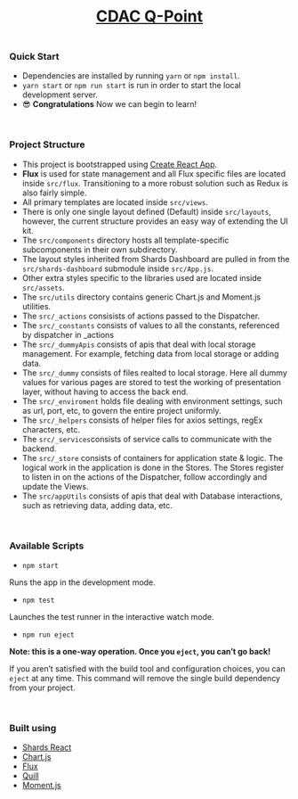 
<h1 align="center" style="border-bottom: none !important; margin-bottom: 5px !important;"><a href="#">CDAC Q-Point</a></h1>
<br />

### Quick Start

* Dependencies are installed by running `yarn` or `npm install`.
* `yarn start` or `npm run start` is run in order to start the local development server.
* 😎 **Congratulations** Now we can begin to learn!

<br />

### Project Structure

- This project is bootstrapped using [Create React App](https://github.com/facebook/create-react-app).
- **Flux** is used for state management and all Flux specific files are located inside `src/flux`. Transitioning to a more robust solution such as Redux is also fairly simple.
- All primary templates are located inside `src/views`.
- There is only one single layout defined (Default) inside `src/layouts`, however, the current structure provides an easy way of extending the UI kit. 
- The `src/components` directory hosts all template-specific subcomponents in their own subdirectory.
- The layout styles inherited from Shards Dashboard are pulled in from the `src/shards-dashboard` submodule inside `src/App.js`.
- Other extra styles specific to the libraries used are located inside `src/assets`.
- The `src/utils` directory contains generic Chart.js and Moment.js utilities.
- The `src/_actions` consisists of actions passed to the Dispatcher.
- The `src/_constants` consists of values to all the constants, referenced by dispatcher in _actions
- The `src/_dummyApis` consists of apis that deal with local storage management. For example, fetching data from local storage or adding data.
- The `src/_dummy` consists of files realted to local storage. Here all dummy values for various pages are stored to test the working of presentation layer, without having to access the back end.
- The `src/_enviroment` holds file dealing with environment settings, such as url, port, etc, to govern the entire project uniformly.
- The `src/_helpers` consists of helper files for axios settings, regEx characters, etc.
- The `src/_services`consists of service calls to communicate with the backend.
- The `src/_store` consists of containers for application state & logic. The logical work in the application is done in the Stores. The Stores register to listen in on the actions of the Dispatcher, follow accordingly and update the Views.
- The `src/appUtils` consists of apis that deal with Database interactions, such as retrieving data, adding data, etc.

<br />

### Available Scripts

- `npm start`

Runs the app in the development mode.

- `npm test`

Launches the test runner in the interactive watch mode.

- `npm run eject`

**Note: this is a one-way operation. Once you `eject`, you can’t go back!**

If you aren’t satisfied with the build tool and configuration choices, you can `eject` at any time. This command will remove the single build dependency from your project.



<br />

### Built using

- [Shards React](https://github.com/designrevision/shards-react)
- [Chart.js](https://www.chartjs.org/)
- [Flux](https://facebook.github.io/flux/)
- [Quill](https://quilljs.com/)
- [Moment.js](https://momentjs.com/)

<br />